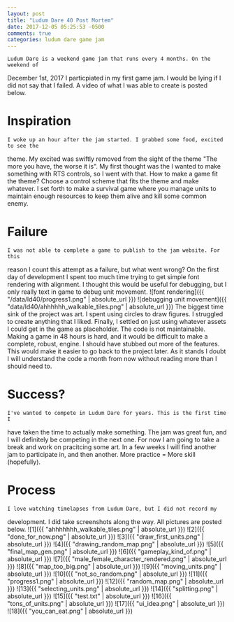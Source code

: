 ```yaml
---
layout: post
title: "Ludum Dare 40 Post Mortem"
date: 2017-12-05 05:25:53 -0500
comments: true
categories: ludum dare game jam
---
```

    Ludum Dare is a weekend game jam that runs every 4 months. On the weekend of
December 1st, 2017 I particpiated in my first game jam. I would be lying if I
did not say that I failed. A video of what I was able to create is posted below.
# Inspiration
    I woke up an hour after the jam started. I grabbed some food, excited to see the
theme. My excited was swiftly removed from the sight of the theme "The more you
have, the worse it is". My first thought was the I wanted to make something with
RTS controls, so I went with that. How to make a game fit the theme? Choose a
control scheme that fits the theme and make whatever. I set forth to make a
survival game where you manage units to maintain enough resources to keep them
alive and kill some common enemy. 
# Failure
    I was not able to complete a game to publish to the jam website. For this
reason I count this attempt as a failure, but what went wrong? On the first day
of development I spent too much time trying to get simple font rendering with
alignment. I thought this would be useful for debugging, but I only really text
in game to debug unit movement.
![font rendering]({{ "/data/ld40/progress1.png" | absolute_url }})
![debugging unit movement]({{ "data/ld40/ahhhhhh_walkable_tiles.png" | absolute_url }})
    The biggest time sink of the project was art. I spent using circles to draw
figures. I struggled to create anything that I liked. Finally, I settled on just
using whatever assets I could get in the game as placeholder.
    The code is not maintainable. Making a game in 48 hours is hard, and it
would be difficult to make a complete, robust, engine. I should have stubbed
out more of the features. This would make it easier to go back to the
project later. As it stands I doubt I will understand the code a month from
now without reading more than I should need to. 
# Success?
    I've wanted to compete in Ludum Dare for years. This is the first time I
have taken the time to actually make something. The jam was great fun, and I
will definitely be competing in the next one. For now I am going to take a break
and work on pracitcing some art. In a few weeks I will find another jam to
participate in, and then another. More practice = More skill (hopefully).
# Process 
    I love watching timelapses from Ludum Dare, but I did not record my
development. I did take screenshots along the way. All pictures are posted
below.
![1]({{ "ahhhhhhh_walkable_tiles.png" | absolute_url }})
![2]({{ "done_for_now.png" | absolute_url }})
![3]({{ "draw_first_units.png" | absolute_url }})
![4]({{ "drawing_random_map.png" | absolute_url }})
![5]({{ "final_map_gen.png" | absolute_url }})
![6]({{ "gameplay_kind_of.png" | absolute_url }})
![7]({{ "male_female_character_rendered.png" | absolute_url }})
![8]({{ "map_too_big.png" | absolute_url }})
![9]({{ "moving_units.png" | absolute_url }})
![10]({{ "not_so_random.png" | absolute_url }})
![11]({{ "progress1.png" | absolute_url }})
![12]({{ "random_map.png" | absolute_url }})
![13]({{ "selecting_units.png" | absolute_url }})
![14]({{ "splitting.png" | absolute_url }})
![15]({{ "test.txt" | absolute_url }})
![16]({{ "tons_of_units.png" | absolute_url }})
![17]({{ "ui_idea.png" | absolute_url }})
![18]({{ "you_can_eat.png" | absolute_url }})
